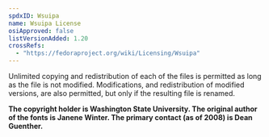 ```yaml
---
spdxID: Wsuipa
name: Wsuipa License
osiApproved: false
listVersionAdded: 1.20
crossRefs: 
  - "https://fedoraproject.org/wiki/Licensing/Wsuipa"
---
```


Unlimited copying and redistribution of each of the files is permitted as long as the file is not modified. Modifications, and redistribution of modified versions, are also permitted, but only if the resulting file is renamed.

**The copyright holder is Washington State University. The original author of the fonts is Janene Winter. The primary contact (as of 2008) is Dean Guenther.**
